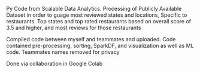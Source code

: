 Py Code from Scalable Data Analytics.
Processing of Publicly Available Dataset in order to guage most reviewed states and locations, Specific to restaurants.
Top states and top rated restaurants based on overall score of 3.5 and higher, and most reviews for those restaurants

Compiled code between myself and teammates and uploaded. Code contained pre-processing, sorting, SparkDF, and visualization as well as ML code.
Teammates names removed for privacy

Done via collaboration in Google Colab

